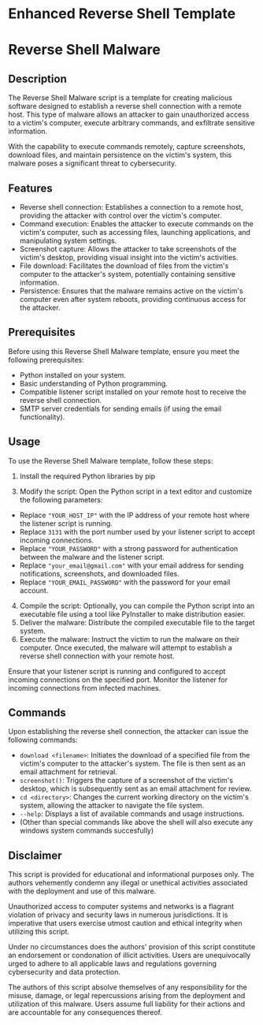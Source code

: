 # Enhanced Reverse Shell Template
<!DOCTYPE html>
<html>
<head>
</head>
<body>

<h1>Reverse Shell Malware</h1>

<h2>Description</h2>

<p>The Reverse Shell Malware script is a template for creating malicious software designed to establish a reverse shell connection with a remote host. This type of malware allows an attacker to gain unauthorized access to a victim's computer, execute arbitrary commands, and exfiltrate sensitive information.</p>

<p>With the capability to execute commands remotely, capture screenshots, download files, and maintain persistence on the victim's system, this malware poses a significant threat to cybersecurity.</p>

<h2>Features</h2>

<ul>
  <li>Reverse shell connection: Establishes a connection to a remote host, providing the attacker with control over the victim's computer.</li>
  <li>Command execution: Enables the attacker to execute commands on the victim's computer, such as accessing files, launching applications, and manipulating system settings.</li>
  <li>Screenshot capture: Allows the attacker to take screenshots of the victim's desktop, providing visual insight into the victim's activities.</li>
  <li>File download: Facilitates the download of files from the victim's computer to the attacker's system, potentially containing sensitive information.</li>
  <li>Persistence: Ensures that the malware remains active on the victim's computer even after system reboots, providing continuous access for the attacker.</li>
</ul>

<h2>Prerequisites</h2>

<p>Before using this Reverse Shell Malware template, ensure you meet the following prerequisites:</p>

<ul>
  <li>Python installed on your system.</li>
  <li>Basic understanding of Python programming.</li>
  <li>Compatible listener script installed on your remote host to receive the reverse shell connection.</li>
  <li>SMTP server credentials for sending emails (if using the email functionality).</li>
</ul>

<h2>Usage</h2>

<p>To use the Reverse Shell Malware template, follow these steps:</p>

<ol>
  <li>Install the required Python libraries by pip</li>
</ol>

<ol start="3">
  <li>Modify the script: Open the Python script in a text editor and customize the following parameters:</li>
</ol>

<ul>
  <li>Replace <code>"YOUR_HOST_IP"</code> with the IP address of your remote host where the listener script is running.</li>
  <li>Replace <code>3131</code> with the port number used by your listener script to accept incoming connections.</li>
  <li>Replace <code>"YOUR_PASSWORD"</code> with a strong password for authentication between the malware and the listener script.</li>
  <li>Replace <code>"your_email@gmail.com"</code> with your email address for sending notifications, screenshots, and downloaded files.</li>
  <li>Replace <code>"YOUR_EMAIL_PASSWORD"</code> with the password for your email account.</li>
</ul>

<ol start="4">
  <li>Compile the script: Optionally, you can compile the Python script into an executable file using a tool like PyInstaller to make distribution easier.</li>
  <li>Deliver the malware: Distribute the compiled executable file to the target system.</li>
  <li>Execute the malware: Instruct the victim to run the malware on their computer. Once executed, the malware will attempt to establish a reverse shell connection with your remote host.</li>
</ol>

<p>Ensure that your listener script is running and configured to accept incoming connections on the specified port. Monitor the listener for incoming connections from infected machines.</p>


<h2>Commands</h2>

<p>Upon establishing the reverse shell connection, the attacker can issue the following commands:</p>

<ul>
  <li><code>download &lt;filename&gt;</code>: Initiates the download of a specified file from the victim's computer to the attacker's system. The file is then sent as an email attachment for retrieval.</li>
  <li><code>screenshot()</code>: Triggers the capture of a screenshot of the victim's desktop, which is subsequently sent as an email attachment for review.</li>
  <li><code>cd &lt;directory&gt;</code>: Changes the current working directory on the victim's system, allowing the attacker to navigate the file system.</li>
  <li><code>--help</code>: Displays a list of available commands and usage instructions.</li>
  <li>(Other than special commands like above the shell will also execute any windows system commands succesfully)</li>
</ul>

<h2>Disclaimer</h2>

<p>This script is provided for educational and informational purposes only. The authors vehemently condemn any illegal or unethical activities associated with the deployment and use of this malware.</p>

<p>Unauthorized access to computer systems and networks is a flagrant violation of privacy and security laws in numerous jurisdictions. It is imperative that users exercise utmost caution and ethical integrity when utilizing this script.</p>

<p>Under no circumstances does the authors' provision of this script constitute an endorsement or condonation of illicit activities. Users are unequivocally urged to adhere to all applicable laws and regulations governing cybersecurity and data protection.</p>

<p>The authors of this script absolve themselves of any responsibility for the misuse, damage, or legal repercussions arising from the deployment and utilization of this malware. Users assume full liability for their actions and are accountable for any consequences thereof.</p>

</body>
</html>
